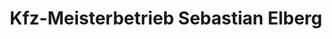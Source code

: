 ---
title: "Kfz-Meisterbetrieb Sebastian Elberg"
url: /rheda-wiedenbrueck/kfz-meisterbetrieb-sebastian-elberg/
shop: Autowerkstatt
---